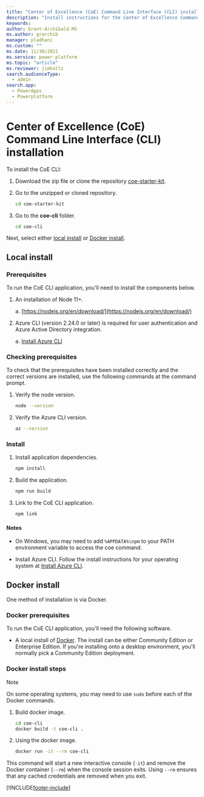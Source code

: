 ```yaml
---
title: "Center of Excellence (CoE) Command Line Interface (CLI) installation"
description: "Install instructions for the Center of Excellence Command-Line interface"
keywords: 
author: Grant-Archibald-MS
ms.author: grarchib
manager: pladhani
ms.custom: ""
ms.date: 11/30/2021
ms.service: power-platform
ms.topic: "article"
ms.reviewer: jimholtz
search.audienceType: 
  - admin
search.app: 
  - PowerApps
  - Powerplatform
---
```



# Center of Excellence (CoE) Command Line Interface (CLI) installation

To install the CoE CLI:

1. Download the zip file or clone the repository [coe-starter-kit](https://github.com/microsoft/coe-starter-kit).

1. Go to the unzipped or cloned repository.

   ```bash
   cd coe-starter-kit
   ```

1. Go to the **coe-cli** folder.

   ```bash
   cd coe-cli
   ```

Next, select either [local install](#local-install) or [Docker install](#docker-install).

## Local install

### Prerequisites

To run the CoE CLI application, you'll need to install the components below.

1. An installation of Node 11+.

   a. [https://nodejs.org/en/download/](https://nodejs.org/en/download/)

1. Azure CLI (version 2.24.0 or later) is required for user authentication and Azure Active Directory integration.

   a. [Install Azure CLI](/cli/azure/install-azure-cli)

### Checking prerequisites

To check that the prerequisites have been installed correctly and the correct versions are installed, use the following commands at the command prompt.

1. Verify the node version.

   ```bash
   node --version
   ```

1. Verify the Azure CLI version.

   ```bash
   az --version
   ```

### Install

1. Install application dependencies.

   ```bash
   npm install
   ```

1. Build the application.

   ```bash
   npm run build
   ```

1. Link to the CoE CLI application.

   ```bash
   npm link
   ```

#### Notes

- On Windows, you may need to add `%APPDATA%\npm` to your PATH environment variable to access the coe command.

- Install Azure CLI. Follow the install instructions for your operating system at [Install Azure CLI](/cli/azure/install-azure-cli).

## Docker install

One method of installation is via Docker.

### Docker prerequisites

To run the CoE CLI application, you'll need the following software.

- A local install of [Docker](https://docs.docker.com/get-docker/). The install can be either Community Edition or Enterprise Edition. If you're installing onto a desktop environment, you'll normally pick a Community Edition deployment.

### Docker install steps

> [!Note]
> On some operating systems, you may need to use `sudo` before each of the Docker commands.

1. Build docker image.

   ```bash
   cd coe-cli
   docker build -t coe-cli . 
   ```

1. Using the docker image.

   ```bash
   docker run -it --rm coe-cli
   ```

This command will start a new interactive console (`-it`) and remove the Docker container (`--rm`) when the console session exits. Using `--rm` ensures that any cached credentials are removed when you exit.

[!INCLUDE[footer-include](../../../includes/footer-banner.md)]
